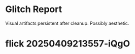# Glitch Report

Visual artifacts persistent after cleanup.
Possibly aesthetic.
# flick 20250409213557-iQgO
